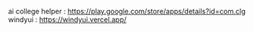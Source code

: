 ai college helper : https://play.google.com/store/apps/details?id=com.clg
windyui : https://windyui.vercel.app/
